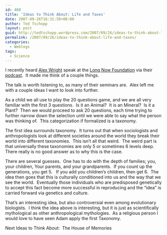 ```yaml
---
id: 460
title: 'Ideas to Think About: Life and Taxes'
date: 2007-09-26T16:31:50+00:00
author: Ted Tschopp
layout: post
guid: http://tedtschopp.wordpress.com/2007/09/26/ideas-to-think-about-life-and-taxes/
permalink: /2007/09/26/ideas-to-think-about-life-and-taxes/
categories:
  - Weblogs
tags:
  - Science
---
```

I recently heard [Alex Wright](http://www.alexwright.org/) speak at the [Long Now Foundation](http://www.longnow.org/)&#160;via their [podcast](http://www.longnow.org/projects/seminars/SALT.xml).&#160; It made me think of a couple things.

The talk is worth listening to, as many of their seminars are.&#160; Alex left me with a couple ideas I want to look into further.

As a child we all use to play the 20 questions game, and we are all very familiar with the first 3 questions.&#160; Is it an Animal?&#160; It is an Mineral?&#160; Is it a Plant?&#160; Then we would proceed to ask 20 questions, each time trying to further narrow down the selection until we were able to say what the person was thinking of.&#160; This categorization if formalized is a taxonomy.&#160; 

The first idea surrounds taxonomy.&#160; It turns out that when sociologists and anthropologists look at different societies around the world they break their world into different taxonomies.&#160; This isn’t all that weird.&#160; The weird part is that universally these taxonomies are only 5 or sometimes 6 levels deep.&#160; There really is no good answer as to why this is the case.&#160; 

There are several guesses.&#160; One has to do with the depth of families; you, your children, Your parents, and your grandparents.&#160; If you count up the generations, you get 5.&#160;&#160; If you add you children’s children, then get 6.&#160; The idea then goes that this is culturally conditioned into us and the way that we see the world.&#160; Eventually those individuals who are predisposed genetically to accept this fact become more successful in reproducing and the “idea” is carried forward via genetics and culture.

That’s an interesting idea, but also controversial even among evolutionary biologists.&#160; I think the idea above is interesting, but it is just as scientifically mythological as other anthropological mythologies.&#160; As a religious person I would love to have seen Adam apply the first Taxonomy.&#160; 

Next Ideas to Think About:&#160; The House of Memories

&#160;